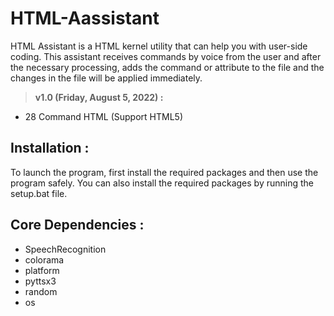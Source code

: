 # HTML-Aassistant

HTML Assistant is a HTML kernel utility that can help you with user-side coding. This assistant receives commands by voice from the user and after the necessary processing, adds the command or attribute to the file and the changes in the file will be applied immediately.

> **v1.0 (Friday, August 5, 2022) :**
- 28 Command HTML (Support HTML5)


## Installation :
To launch the program, first install the required packages and then use the program safely. You can also install the required packages by running the setup.bat file.


## Core Dependencies :
- SpeechRecognition
- colorama
- platform
- pyttsx3
- random
- os
